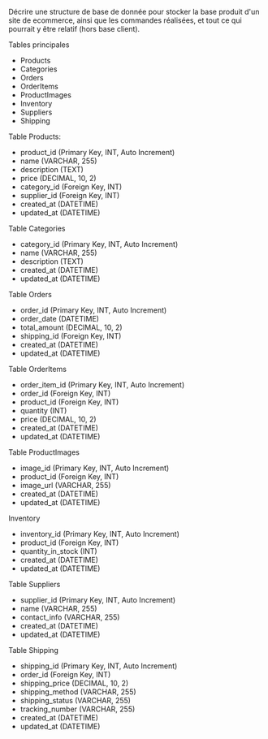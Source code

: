 Décrire une structure de base de donnée pour stocker la base produit d'un site de ecommerce, 
ainsi que les commandes réalisées, et tout ce qui pourrait y être relatif (hors base client).

Tables principales
- Products
- Categories
- Orders
- OrderItems
- ProductImages
- Inventory
- Suppliers
- Shipping

Table Products:
- product_id (Primary Key, INT, Auto Increment)
- name (VARCHAR, 255)
- description (TEXT)
- price (DECIMAL, 10, 2)
- category_id (Foreign Key, INT)
- supplier_id (Foreign Key, INT)
- created_at (DATETIME)
- updated_at (DATETIME)

Table Categories
- category_id (Primary Key, INT, Auto Increment)
- name (VARCHAR, 255)
- description (TEXT)
- created_at (DATETIME)
- updated_at (DATETIME)

Table Orders
- order_id (Primary Key, INT, Auto Increment)
- order_date (DATETIME)
- total_amount (DECIMAL, 10, 2)
- shipping_id (Foreign Key, INT)
- created_at (DATETIME)
- updated_at (DATETIME)

Table OrderItems
- order_item_id (Primary Key, INT, Auto Increment)
- order_id (Foreign Key, INT)
- product_id (Foreign Key, INT)
- quantity (INT)
- price (DECIMAL, 10, 2)
- created_at (DATETIME)
- updated_at (DATETIME)

Table ProductImages
- image_id (Primary Key, INT, Auto Increment)
- product_id (Foreign Key, INT)
- image_url (VARCHAR, 255)
- created_at (DATETIME)
- updated_at (DATETIME)

Inventory
- inventory_id (Primary Key, INT, Auto Increment)
- product_id (Foreign Key, INT)
- quantity_in_stock (INT)
- created_at (DATETIME)
- updated_at (DATETIME)

Table Suppliers
- supplier_id (Primary Key, INT, Auto Increment)
- name (VARCHAR, 255)
- contact_info (VARCHAR, 255)
- created_at (DATETIME)
- updated_at (DATETIME)

Table Shipping
- shipping_id (Primary Key, INT, Auto Increment)
- order_id (Foreign Key, INT)
- shipping_price (DECIMAL, 10, 2)
- shipping_method (VARCHAR, 255)
- shipping_status (VARCHAR, 255)
- tracking_number (VARCHAR, 255)
- created_at (DATETIME)
- updated_at (DATETIME)